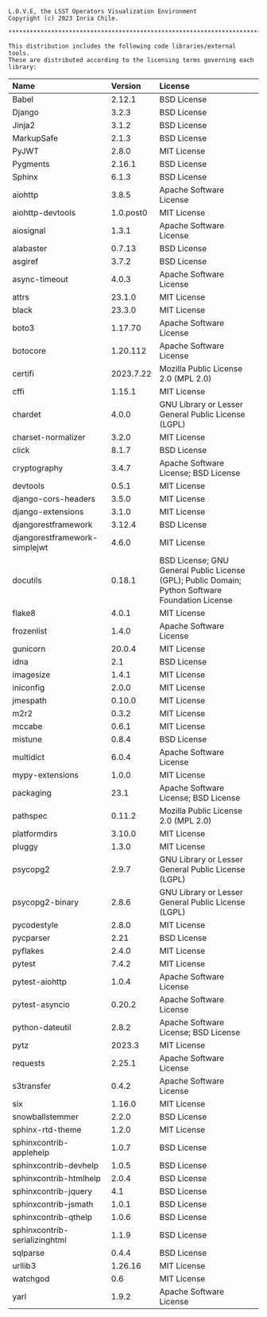 ```
L.O.V.E, the LSST Operators Visualization Environment
Copyright (c) 2023 Inria Chile.

*************************************************************************

This distribution includes the following code libraries/external tools. 
These are distributed according to the licensing terms governing each
library:

```

| Name                            | Version    | License                                             |
|:---------------------------------|:------------|:-----------------------------------------------------|
| Babel                           | 2.12.1     | BSD License                                        |
| Django                          | 3.2.3      | BSD License                                        |
| Jinja2                          | 3.1.2      | BSD License                                        |
| MarkupSafe                      | 2.1.3      | BSD License                                        |
| PyJWT                           | 2.8.0      | MIT License                                        |
| Pygments                        | 2.16.1     | BSD License                                        |
| Sphinx                          | 6.1.3      | BSD License                                        |
| aiohttp                         | 3.8.5      | Apache Software License                            |
| aiohttp-devtools                | 1.0.post0  | MIT License                                        |
| aiosignal                       | 1.3.1      | Apache Software License                            |
| alabaster                       | 0.7.13     | BSD License                                        |
| asgiref                         | 3.7.2      | BSD License                                        |
| async-timeout                   | 4.0.3      | Apache Software License                            |
| attrs                           | 23.1.0     | MIT License                                        |
| black                           | 23.3.0     | MIT License                                        |
| boto3                           | 1.17.70    | Apache Software License                            |
| botocore                        | 1.20.112   | Apache Software License                            |
| certifi                         | 2023.7.22  | Mozilla Public License 2.0 (MPL 2.0)              |
| cffi                            | 1.15.1     | MIT License                                        |
| chardet                         | 4.0.0      | GNU Library or Lesser General Public License (LGPL) |
| charset-normalizer              | 3.2.0      | MIT License                                        |
| click                           | 8.1.7      | BSD License                                        |
| cryptography                    | 3.4.7      | Apache Software License; BSD License               |
| devtools                        | 0.5.1      | MIT License                                        |
| django-cors-headers             | 3.5.0      | MIT License                                        |
| django-extensions               | 3.1.0      | MIT License                                        |
| djangorestframework             | 3.12.4     | BSD License                                        |
| djangorestframework-simplejwt   | 4.6.0      | MIT License                                        |
| docutils                        | 0.18.1     | BSD License; GNU General Public License (GPL); Public Domain; Python Software Foundation License |
| flake8                          | 4.0.1      | MIT License                                        |
| frozenlist                      | 1.4.0      | Apache Software License                            |
| gunicorn                        | 20.0.4     | MIT License                                        |
| idna                            | 2.1        | BSD License                                        |
| imagesize                       | 1.4.1      | MIT License                                        |
| iniconfig                       | 2.0.0      | MIT License                                        |
| jmespath                        | 0.10.0     | MIT License                                        |
| m2r2                            | 0.3.2      | MIT License                                        |
| mccabe                          | 0.6.1      | MIT License                                        |
| mistune                         | 0.8.4      | BSD License                                        |
| multidict                       | 6.0.4      | Apache Software License                            |
| mypy-extensions                 | 1.0.0      | MIT License                                        |
| packaging                       | 23.1       | Apache Software License; BSD License               |
| pathspec                        | 0.11.2     | Mozilla Public License 2.0 (MPL 2.0)              |
| platformdirs                    | 3.10.0     | MIT License                                        |
| pluggy                          | 1.3.0      | MIT License                                        |
| psycopg2                        | 2.9.7      | GNU Library or Lesser General Public License (LGPL) |
| psycopg2-binary                 | 2.8.6      | GNU Library or Lesser General Public License (LGPL) |
| pycodestyle                     | 2.8.0      | MIT License                                        |
| pycparser                       | 2.21       | BSD License                                        |
| pyflakes                        | 2.4.0      | MIT License                                        |
| pytest                          | 7.4.2      | MIT License                                        |
| pytest-aiohttp                  | 1.0.4      | Apache Software License                            |
| pytest-asyncio                  | 0.20.2     | Apache Software License                            |
| python-dateutil                 | 2.8.2      | Apache Software License; BSD License               |
| pytz                            | 2023.3     | MIT License                                        |
| requests                        | 2.25.1     | Apache Software License                            |
| s3transfer                      | 0.4.2      | Apache Software License                            |
| six                             | 1.16.0     | MIT License                                        |
| snowballstemmer                 | 2.2.0      | BSD License                                        |
| sphinx-rtd-theme                | 1.2.0      | MIT License                                        |
| sphinxcontrib-applehelp         | 1.0.7      | BSD License                                        |
| sphinxcontrib-devhelp           | 1.0.5      | BSD License                                        |
| sphinxcontrib-htmlhelp          | 2.0.4      | BSD License                                        |
| sphinxcontrib-jquery            | 4.1        | BSD License                                        |
| sphinxcontrib-jsmath            | 1.0.1      | BSD License                                        |
| sphinxcontrib-qthelp            | 1.0.6      | BSD License                                        |
| sphinxcontrib-serializinghtml   | 1.1.9      | BSD License                                        |
| sqlparse                        | 0.4.4      | BSD License                                        |
| urllib3                         | 1.26.16    | MIT License                                        |
| watchgod                        | 0.6        | MIT License                                        |
| yarl                            | 1.9.2      | Apache Software License                            |

